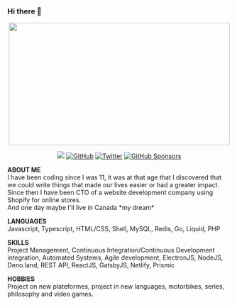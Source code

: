 ### Hi there 👋

<p align="center">
<img width=498 height=276 src=https://external-content.duckduckgo.com/iu/?u=https%3A%2F%2Fmedia.giphy.com%2Fmedia%2F13HgwGsXF0aiGY%2Fgiphy.gif&f=1&nofb=1 />
</p>  

<p align="center">
  <img src="https://img.shields.io/static/v1?label=&message=Personal-Website&color=brightgreen&link=https://tastet.tech" /img>
	<a href="https://github.com/techtastet"><img src="https://img.shields.io/github/followers/techtastet.svg?label=GitHub&style=social" alt="GitHub"></a>
	<a href="https://twitter.com/techtastet"><img src="https://img.shields.io/twitter/follow/techtastet?label=Twitter&style=social" alt="Twitter"></a>
	<a href="https://github.com/sponsors/techtastet"><img src="https://img.shields.io/badge/GitHub_Sponsors--_.svg?style=social&logo=github&logoColor=EA4AAA" alt="GitHub Sponsors"></a>
</p>

**ABOUT ME**  
I have been coding since I was 11, it was at that age that I discovered that we could write things that made our lives easier or had a greater impact.  
Since then I have been CTO of a website development company using Shopify for online stores.  
And one day maybe I'll live in Canada \*my dream\*

**LANGUAGES**  
Javascript, Typescript, HTML/CSS, Shell, MySQL, Redis, Go, Liquid, PHP

**SKILLS**  
Project Management, Continuous Integration/Continuous Development integration, Automated Systems, Agile development, ElectronJS, NodeJS, Deno.land, REST API, ReactJS, GatsbyJS, Netlify, Prismic

**HOBBIES**  
Project on new plateformes, project in new languages, motorbikes, series, philosophy and video games.
